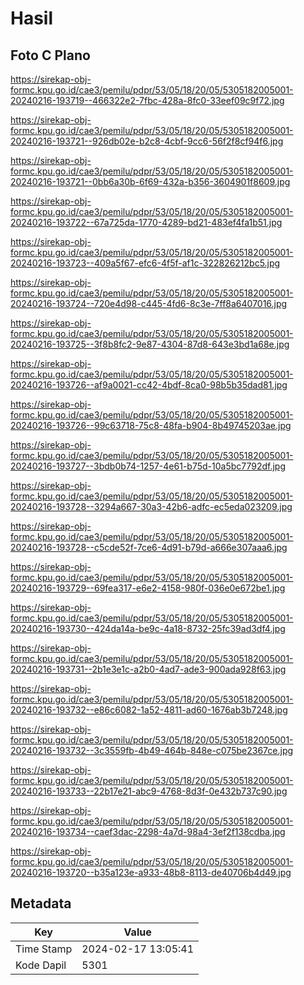 # Hasil

## Foto C Plano

https://sirekap-obj-formc.kpu.go.id/cae3/pemilu/pdpr/53/05/18/20/05/5305182005001-20240216-193719--466322e2-7fbc-428a-8fc0-33eef09c9f72.jpg

https://sirekap-obj-formc.kpu.go.id/cae3/pemilu/pdpr/53/05/18/20/05/5305182005001-20240216-193721--926db02e-b2c8-4cbf-9cc6-56f2f8cf94f6.jpg

https://sirekap-obj-formc.kpu.go.id/cae3/pemilu/pdpr/53/05/18/20/05/5305182005001-20240216-193721--0bb6a30b-6f69-432a-b356-3604901f8609.jpg

https://sirekap-obj-formc.kpu.go.id/cae3/pemilu/pdpr/53/05/18/20/05/5305182005001-20240216-193722--67a725da-1770-4289-bd21-483ef4fa1b51.jpg

https://sirekap-obj-formc.kpu.go.id/cae3/pemilu/pdpr/53/05/18/20/05/5305182005001-20240216-193723--409a5f67-efc6-4f5f-af1c-322826212bc5.jpg

https://sirekap-obj-formc.kpu.go.id/cae3/pemilu/pdpr/53/05/18/20/05/5305182005001-20240216-193724--720e4d98-c445-4fd6-8c3e-7ff8a6407016.jpg

https://sirekap-obj-formc.kpu.go.id/cae3/pemilu/pdpr/53/05/18/20/05/5305182005001-20240216-193725--3f8b8fc2-9e87-4304-87d8-643e3bd1a68e.jpg

https://sirekap-obj-formc.kpu.go.id/cae3/pemilu/pdpr/53/05/18/20/05/5305182005001-20240216-193726--af9a0021-cc42-4bdf-8ca0-98b5b35dad81.jpg

https://sirekap-obj-formc.kpu.go.id/cae3/pemilu/pdpr/53/05/18/20/05/5305182005001-20240216-193726--99c63718-75c8-48fa-b904-8b49745203ae.jpg

https://sirekap-obj-formc.kpu.go.id/cae3/pemilu/pdpr/53/05/18/20/05/5305182005001-20240216-193727--3bdb0b74-1257-4e61-b75d-10a5bc7792df.jpg

https://sirekap-obj-formc.kpu.go.id/cae3/pemilu/pdpr/53/05/18/20/05/5305182005001-20240216-193728--3294a667-30a3-42b6-adfc-ec5eda023209.jpg

https://sirekap-obj-formc.kpu.go.id/cae3/pemilu/pdpr/53/05/18/20/05/5305182005001-20240216-193728--c5cde52f-7ce6-4d91-b79d-a666e307aaa6.jpg

https://sirekap-obj-formc.kpu.go.id/cae3/pemilu/pdpr/53/05/18/20/05/5305182005001-20240216-193729--69fea317-e6e2-4158-980f-036e0e672be1.jpg

https://sirekap-obj-formc.kpu.go.id/cae3/pemilu/pdpr/53/05/18/20/05/5305182005001-20240216-193730--424da14a-be9c-4a18-8732-25fc39ad3df4.jpg

https://sirekap-obj-formc.kpu.go.id/cae3/pemilu/pdpr/53/05/18/20/05/5305182005001-20240216-193731--2b1e3e1c-a2b0-4ad7-ade3-900ada928f63.jpg

https://sirekap-obj-formc.kpu.go.id/cae3/pemilu/pdpr/53/05/18/20/05/5305182005001-20240216-193732--e86c6082-1a52-4811-ad60-1676ab3b7248.jpg

https://sirekap-obj-formc.kpu.go.id/cae3/pemilu/pdpr/53/05/18/20/05/5305182005001-20240216-193732--3c3559fb-4b49-464b-848e-c075be2367ce.jpg

https://sirekap-obj-formc.kpu.go.id/cae3/pemilu/pdpr/53/05/18/20/05/5305182005001-20240216-193733--22b17e21-abc9-4768-8d3f-0e432b737c90.jpg

https://sirekap-obj-formc.kpu.go.id/cae3/pemilu/pdpr/53/05/18/20/05/5305182005001-20240216-193734--caef3dac-2298-4a7d-98a4-3ef2f138cdba.jpg

https://sirekap-obj-formc.kpu.go.id/cae3/pemilu/pdpr/53/05/18/20/05/5305182005001-20240216-193720--b35a123e-a933-48b8-8113-de40706b4d49.jpg


## Metadata

| Key        | Value               |
| ---------- | ------------------- |
| Time Stamp | 2024-02-17 13:05:41 |
| Kode Dapil | 5301                |




